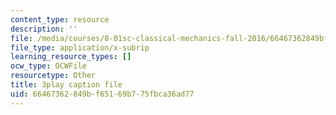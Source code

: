 ```yaml
---
content_type: resource
description: ''
file: /media/courses/8-01sc-classical-mechanics-fall-2016/66467362849bf65169b775fbca36ad77_lkeX42KQjac.srt
file_type: application/x-subrip
learning_resource_types: []
ocw_type: OCWFile
resourcetype: Other
title: 3play caption file
uid: 66467362-849b-f651-69b7-75fbca36ad77
---
```

